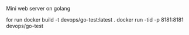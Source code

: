 Mini web server on golang

for run 
  docker build -t devops/go-test:latest .
  docker run -tid -p 8181:8181 devops/go-test 
